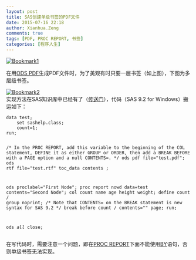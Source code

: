 ```yaml
---
layout: post
title: SAS创建单级书签的PDF文件
date: 2015-07-16 22:18
author: Xianhua.Zeng
comments: true
tags: [PDF, PROC REPORT, 书签]
categories: [程序人生]
---
```

<p><a href="http://www.xianhuazeng.com/cn/wp-content/uploads/2015/07/Bookmark1.jpg" rel="fancybox"><img class="aligncenter size-full" src="http://www.xianhuazeng.com/cn/wp-content/uploads/2015/07/Bookmark1.jpg" alt="Bookmark1" /></a></p><p>在用<span style="text-decoration: underline;"><a href="http://support.sas.com/documentation/cdl/en/odsug/61723/HTML/default/a002231506.htm" target="_blank">ODS PDF</a></span>生成PDF文件时，为了美观有时只要一层书签（如上图），下图为多层级书签。<!--more--></p><p><a href="http://www.xianhuazeng.com/cn/wp-content/uploads/2015/07/Bookmark2.jpg"><img class="aligncenter size-full" src="http://www.xianhuazeng.com/cn/wp-content/uploads/2015/07/Bookmark2.jpg" alt="Bookmark2" /></a><br />实现方法在SAS知识库中已经有了（<span style="text-decoration: underline;"><a href="http://support.sas.com/kb/31/278.html" target="_blank">传送门</a></span>），代码（SAS 9.2 for Windows）搬运如下：</p><pre><code>data test; 
    set sashelp.class; 
    count=1; 
run; 

/* In the PROC REPORT, add this variable to the beginning of the COL 
statement, DEFINE it as either GROUP or ORDER, then add a BREAK BEFORE 
with a PAGE option and a null CONTENTS=. */
ods pdf file="test.pdf"; 
ods rtf file="test.rtf" toc_data contents ;                                            
                                                 
ods proclabel="First Node";
proc report nowd data=test contents="Second Node"; 
    col count name age height weight; 
    define count / group noprint; 
/* Note that CONTENTS= on the BREAK statement is new syntax for SAS 9.2 */
    break before count / contents="" page; 
run; 
 
ods _all_ close; 
</code></pre><p>在写代码时，需要注意一个问题，即在<span style="text-decoration: underline;"><a href="http://support.sas.com/documentation/cdl/en/proc/61895/HTML/default/a002473620.htm" target="_blank">PROC REPORT</a></span>下面不能使用<span style="text-decoration: underline;"><a href="http://support.sas.com/documentation/cdl/en/proc/61895/HTML/default/viewer.htm#a002294535.htm" target="_blank">BY</a></span>语句，否则单级书签无法实现。</p>